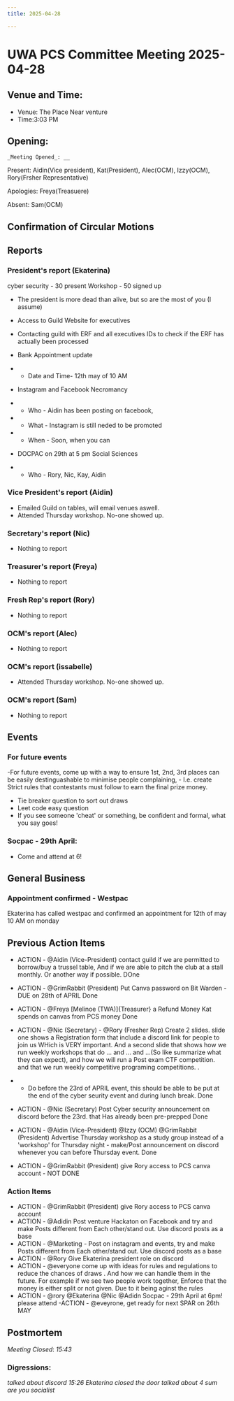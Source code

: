 ```yaml
---
title: 2025-04-28

---
```

# UWA PCS Committee Meeting 2025-04-28

## Venue and Time:
- Venue: The Place Near venture 
- Time:3:03 PM



## Opening:

    _Meeting Opened_: __

Present: Aidin(Vice president), Kat(President), Alec(OCM), Izzy(OCM), Rory(Frsher Representative)

Apologies: Freya(Treasuere)

Absent: Sam(OCM)

## Confirmation of Circular Motions


## Reports

### President's report (Ekaterina)

cyber security - 30 present
Workshop - 50 signed up
- The president is more dead than alive, but so are the most of you (I assume)
- Access to Guild Website for executives 
- Contacting guild with ERF and all executives IDs to check if the ERF has actually been processed
- Bank Appointment update
- - Date and Time- 12th may of 10 AM
- Instagram and Facebook Necromancy 
- - Who - Aidin has been posting on facebook,
- - What - Instagram is still neded to be promoted
- - When - Soon, when you can

- DOCPAC on 29th at 5 pm Social Sciences
- - Who - Rory, Nic, Kay, Aidin

### Vice President's report (Aidin)
- Emailed Guild on tables, will email venues aswell.
- Attended Thursday workshop. No-one showed up.

### Secretary's report (Nic)
- Nothing to report
### Treasurer's report (Freya)
- Nothing to report

### Fresh Rep's report (Rory)
- Nothing to report

### OCM's report (Alec)
- Nothing to report

### OCM's report (issabelle)
- Attended Thursday workshop. No-one showed up.

### OCM's report (Sam)
- Nothing to report

## Events

### For future events 
-For future events, come up with a way to ensure 1st, 2nd, 3rd places can be easily destinguashable to minimise people complaining, - I.e. create Strict rules that contestants must follow to earn the final prize money.
- Tie breaker question to sort out draws
-  Leet code easy question 
-  If you see someone 'cheat' or something, be confident and formal, what you say goes!

### Socpac - 29th April:

- Come and attend at 6!


## General Business

### Appointment confirmed - Westpac
Ekaterina has called westpac and confirmed an appointment for 12th of may 10 AM on monday

## Previous Action Items
- ACTION - @Aidin (Vice-President)   contact guild if we are permitted to borrow/buy a trussel table, And if we are able to pitch the club at a stall monthly. Or another way if possible. DOne
- ACTION - @GrimRabbit (President) Put Canva password on Bit Warden  - DUE on 28th of APRIL Done
- ACTION - @Freya [Melinoe (TWA)]{Treasurer} a Refund Money Kat spends on canvas from PCS money Done
- ACTION - @Nic (Secretary)  - @Rory (Fresher Rep) Create 2 slides.  slide one shows a Registration form that include a discord link for people to join us WHich is VERY important. And a second slide that shows how we run weekly workshops that do ... and  ... and ...(So like summarize what they can expect), and how we will run a Post exam CTF competition.  and that we run weekly competitive programing competitions. . 
- - Do before the 23rd of APRIL event, this should be able to be put at the end of the cyber seurity event and during lunch break. Done 
- ACTION - @Nic (Secretary)  Post Cyber security announcement on discord before the 23rd. that Has already been pre-prepped Done
- ACTION -  @Aidin (Vice-President) @Izzy (OCM) @GrimRabbit (President)  Advertise Thursday workshop as a study group instead of a 'workshop' for Thursday night - make/Post announcement on discord whenever you can before Thursday event. Done

- ACTION - @GrimRabbit (President) give Rory access to PCS canva account - NOT DONE

### Action Items
- ACTION - @GrimRabbit (President) give Rory access to PCS canva account
- ACTION - @Adidin Post venture Hackaton on Facebook and try and make Posts different from Each other/stand out. Use discord posts as a base
- ACTION - @Marketing - Post on instagram and events, try and make Posts different from Each other/stand out. Use discord posts as a base
- ACTION - @Rory Give Ekaterina president role on discord
- ACTION - @everyone come up with ideas for rules and regulations to reduce the chances of draws . And how we can handle them in the future. For example if we see two people work together, Enforce that the money is either split or not given. Due to it being aginst the rules
- ACTION - @rory @Ekaterina @Nic @Adidn Socpac - 29th April at 6pm! please attend
-ACTION - @eveyrone, get ready for next SPAR on 26th MAY
## Postmortem
_Meeting Closed_: _15:43_

### Digressions: 

_talked about discord_
_15:26 Ekaterina closed the door_
_talked about 4 sum_
_are you socialist_ 
